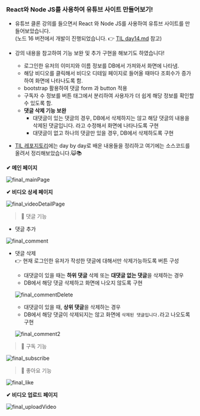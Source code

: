 ### React와 Node JS를 사용하여 유튜브 사이트 만들어보기!
- 유튜브 클론 강의를 들으면서 React 와 Node JS를 사용하여 유튜브 사이트를 만들어보았습니다.  
  (노드 16 버전에서 개발이 진행되었습니다. 👉 [TIL day14.md](https://github.com/jaeyooon/TIL/blob/main/React%2BNodeJS/day14.md) 참고)
  
- 강의 내용을 참고하여 기능 보완 및 추가 구현을 해보기도 하였습니다!
   - 로그인한 유저의 이미지와 이름 정보를 DB에서 가져와서 화면에 나타냄.
   - 해당 비디오를 클릭해서 비디오 디테일 페이지로 들어올 때마다 조회수가 증가하여 화면에 나타나도록 함.
   - bootstrap 활용하여 댓글 form 과 button 적용
   - 구독자 수 정보를 버튼 태그에서 분리하여 사용자가 더 쉽게 해당 정보를 확인할 수 있도록 함.
   - **댓글 삭제 기능 보완**
     - 대댓글이 있는 댓글의 경우, DB에서 삭제하지는 않고 해당 댓글의 내용을 삭제된 댓글입니다. 라고 수정해서 화면에 나타나도록 구현
     - 대댓글이 없고 하나의 댓글만 있을 경우, DB에서 삭제하도록 구현
       
- [TIL 레포지토리](https://github.com/jaeyooon/TIL/tree/main/React%2BNodeJS)에는 day by day로 배운 내용들을 정리하고 여기에는 소스코드를 올려서 정리해보았습니다.😺📚

**✔ 메인 페이지**

![final_mainPage](https://github.com/jaeyooon/TIL/assets/111714371/19b2195f-5fe4-49e0-a2f3-603ec3c8b0db)

**✔ 비디오 상세 페이지**

![final_videoDetailPage](https://github.com/jaeyooon/TIL/assets/111714371/aa0f328e-6032-49f1-9e82-264722f769a6)  

> 📌 댓글 기능
- 댓글 추가

![final_comment](https://github.com/jaeyooon/TIL/assets/111714371/b4836312-2bef-48c1-b368-4c80365c25f2)

- 댓글 삭제  
👉 현재 로그인한 유저가 작성한 댓글에 대해서만 삭제가능하도록 버튼 구성

  - 대댓글이 있을 때는 **하위 댓글** 삭제 또는 **대댓글 없는 댓글**을 삭제하는 경우
  - DB에서 해당 댓글 삭제하고 화면에 나오지 않도록 구현

  ![final_commentDelete](https://github.com/jaeyooon/TIL/assets/111714371/361d81b8-f57d-4f69-9209-d78b3e7423bb)
  
  - 대댓글이 있을 때, **상위 댓글**을 삭제하는 경우
  - DB에서 해당 댓글이 삭제되지는 않고 화면에 `삭제된 댓글입니다.`라고 나오도록 구현

  ![final_comment2](https://github.com/jaeyooon/jaeyooon/assets/111714371/9910f752-2bf5-4be3-977f-ae0e7f7ceb2b)

> 📌 구독 기능

![final_subscribe](https://github.com/jaeyooon/TIL/assets/111714371/86fe5dc9-2b89-4939-ac57-a8a67420c531)

> 📌 좋아요 기능

![final_like](https://github.com/jaeyooon/TIL/assets/111714371/bfe82628-cdf1-475a-997e-6382391f953d)

**✔ 비디오 업로드 페이지**

![final_uploadVideo](https://github.com/jaeyooon/TIL/assets/111714371/d9f3549f-8db9-410c-aabf-48f2110af536)
